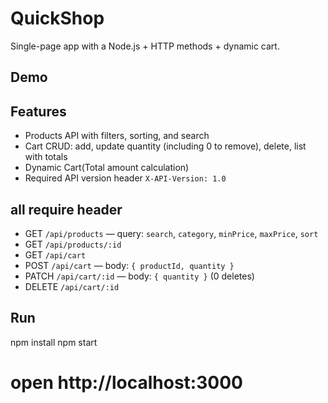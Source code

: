 # QuickShop 

Single-page app with a Node.js + HTTP methods + dynamic cart.

## Demo



## Features
- Products API with filters, sorting, and search
- Cart CRUD: add, update quantity (including 0 to remove), delete, list with totals
- Dynamic Cart(Total amount calculation)
- Required API version header `X-API-Version: 1.0`


## all require header
- GET `/api/products` — query: `search`, `category`, `minPrice`, `maxPrice`, `sort`
- GET `/api/products/:id`
- GET `/api/cart`
- POST `/api/cart` — body: `{ productId, quantity }`
- PATCH `/api/cart/:id` — body: `{ quantity }` (0 deletes)
- DELETE `/api/cart/:id`

## Run

npm install
npm start
# open http://localhost:3000
